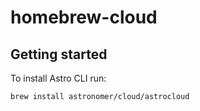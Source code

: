 # homebrew-cloud

## Getting started

To install Astro CLI run:

```sh
brew install astronomer/cloud/astrocloud
```
